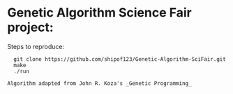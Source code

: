 # Genetic Algorithm Science Fair project:

Steps to reproduce:
```
  git clone https://github.com/shipof123/Genetic-Algorithm-SciFair.git
  make
  ./run

Algorithm adapted from John R. Koza's _Genetic Programming_
